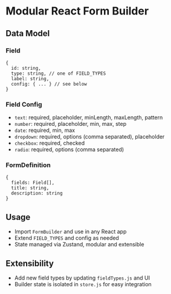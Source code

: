 # Modular React Form Builder

## Data Model

### Field
```
{
  id: string,
  type: string, // one of FIELD_TYPES
  label: string,
  config: { ... } // see below
}
```

### Field Config
- `text`: required, placeholder, minLength, maxLength, pattern
- `number`: required, placeholder, min, max, step
- `date`: required, min, max
- `dropdown`: required, options (comma separated), placeholder
- `checkbox`: required, checked
- `radio`: required, options (comma separated)

### FormDefinition
```
{
  fields: Field[],
  title: string,
  description: string
}
```

## Usage
- Import `FormBuilder` and use in any React app
- Extend `FIELD_TYPES` and config as needed
- State managed via Zustand, modular and extensible

## Extensibility
- Add new field types by updating `fieldTypes.js` and UI
- Builder state is isolated in `store.js` for easy integration
